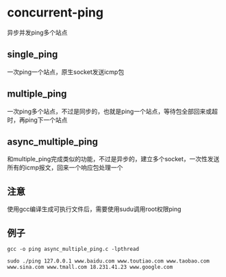 # concurrent-ping

异步并发ping多个站点

## single\_ping

一次ping一个站点，原生socket发送icmp包

## multiple\_ping

一次ping多个站点，不过是同步的，也就是ping一个站点，等待包全部回来或超时，再ping下一个站点

## async\_multiple\_ping

和multiple\_ping完成类似的功能，不过是异步的，建立多个socket，一次性发送所有的icmp报文，回来一个响应包处理一个

## 注意

使用gcc编译生成可执行文件后，需要使用sudu调用root权限ping

## 例子

```
gcc -o ping async_multiple_ping.c -lpthread

sudo ./ping 127.0.0.1 www.baidu.com www.toutiao.com www.taobao.com www.sina.com www.tmall.com 18.231.41.23 www.google.com
```
